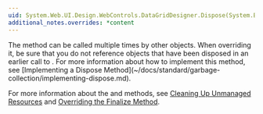 ```yaml
---
uid: System.Web.UI.Design.WebControls.DataGridDesigner.Dispose(System.Boolean)
additional_notes.overrides: *content
---
```


<p>The <xref href="System.Web.UI.Design.WebControls.DataGridDesigner.Dispose(System.Boolean)"></xref> method can be called multiple times by other objects. When overriding it, be sure that you do not reference objects that have been disposed in an earlier call to <xref href="System.Web.UI.Design.WebControls.DataGridDesigner.Dispose(System.Boolean)"></xref>. For more information about how to implement this method, see [Implementing a Dispose Method](~/docs/standard/garbage-collection/implementing-dispose.md).  
  
 For more information about the <xref href="System.Web.UI.Control.Dispose"></xref> and <xref href="System.Object.Finalize"></xref> methods, see [Cleaning Up Unmanaged Resources](~/docs/standard/garbage-collection/unmanaged.md) and [Overriding the Finalize Method](http://msdn.microsoft.com/en-us/8026cb68-fe93-43fc-96c1-c09ad7d64cd3).</p>



